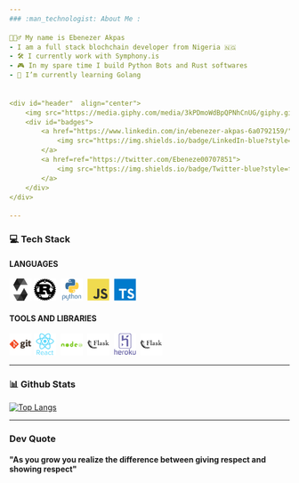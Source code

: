 ```yaml
---
### :man_technologist: About Me :

🧘🏾‍♂️ My name is Ebenezer Akpas
- I am a full stack blochchain developer from Nigeria 🇳🇬
- 🛠 I currently work with Symphony.is
- 🎮 In my spare time I build Python Bots and Rust softwares
- 🌱 I’m currently learning Golang 


<div id="header"  align="center">
    <img src="https://media.giphy.com/media/3kPDmoWdBpQPNhCnUG/giphy.gif" width="200"/>
    <div id="badges">
        <a href="https://www.linkedin.com/in/ebenezer-akpas-6a0792159/">
            <img src="https://img.shields.io/badge/LinkedIn-blue?style=for-the-badge&logo=linkedin&logoColor=white" alt="LinkedIn Badge"/>
        </a>
        <a href=ref="https://twitter.com/Ebeneze00707851">
            <img src="https://img.shields.io/badge/Twitter-blue?style=for-the-badge&logo=twitter&logoColor=white" alt="Twitter Badge"/>
        </a>
    </div>
</div>

---
```

### 💻 Tech Stack

#### LANGUAGES
<div>
  <img src="https://github.com/devicons/devicon/blob/master/icons/solidity/solidity-original.svg" title="Solidity" **alt="Solidity" width="40" height="40"/>
  <img src="https://github.com/devicons/devicon/blob/master/icons/rust/rust-plain.svg" title="Rust" alt="Rust" width="40" height="40"/>&nbsp;
  <img src="https://github.com/devicons/devicon/blob/master/icons/python/python-original-wordmark.svg" title="Python" alt="Python" width="40" height="40"/>&nbsp;
  <img src="https://github.com/devicons/devicon/blob/master/icons/javascript/javascript-original.svg" title="JavaScript" alt="JavaScript" width="40" height="40"/>&nbsp;
  <img src="https://github.com/devicons/devicon/blob/master/icons/typescript/typescript-original.svg" title="TypeScript" alt="TypeScript" width="40" height="40"/>&nbsp;
  
  
</div>



#### TOOLS AND LIBRARIES
<div>
  <img src="https://github.com/devicons/devicon/blob/master/icons/git/git-original-wordmark.svg" title="Git" **alt="Git" width="40" height="40"/>
  <img src="https://github.com/devicons/devicon/blob/master/icons/react/react-original-wordmark.svg" title="React" alt="React" width="40" height="40"/>&nbsp;
  <img src="https://github.com/devicons/devicon/blob/master/icons/nodejs/nodejs-plain-wordmark.svg" title="Nodejs" alt="Nodejs" width="40" height="40"/>&nbsp;
  <img src="https://github.com/devicons/devicon/blob/master/icons/flask/flask-original-wordmark.svg" title="Flask" alt="Flask" width="40" height="40"/>&nbsp;
  <img src="https://github.com/devicons/devicon/blob/master/icons/heroku/heroku-original-wordmark.svg" title="Heroku" alt="Heroku" width="40" height="40"/>&nbsp;
  <img src="https://github.com/devicons/devicon/blob/master/icons/flask/flask-original-wordmark.svg" title="Flask" alt="Flask" width="40" height="40"/>&nbsp;
</div>
  
---
### 📊 Github Stats
[![Top Langs](https://github-readme-stats.vercel.app/api/top-langs/?username=Ebenezer000&layout=compact&theme=vision-friendly-dark)](https://github.com/anuraghazra/github-readme-stats)

---

### Dev Quote
#### "As you grow you realize the difference between giving respect and showing respect"

<!--
**Ebenezer000/Ebenezer000** is a ✨ _special_ ✨ repository because its `README.md` (this file) appears on your GitHub profile.
-->
